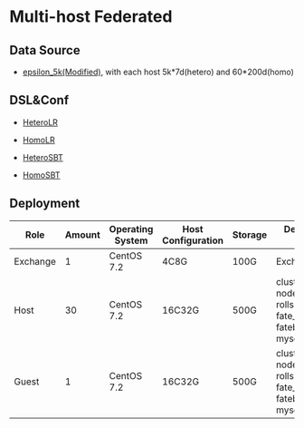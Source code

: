 # Multi-host Federated

## Data Source
   * [epsilon_5k(Modified)](https://github.com/FederatedAI/FATE/blob/master/examples/data/epsilon_5k_hetero_guest.csv), with each host 5k\*7d(hetero) and 60*200d(homo)

## DSL&Conf
   * [HeteroLR](./dsl/hetero_logistic_regression/hetero_lr_multi_host_conf.json)

   * [HomoLR](./dsl/homo_logistic_regression/homo_lr_multi_host_conf.json)

   * [HeteroSBT](./dsl/hetero_secureboost/secureboost_train_multi_conf.json)

   * [HomoSBT](./dsl/homo_secureboost/secureboost_train_multi_conf.json)


## Deployment


| Role     | Amount | Operating System    | Host Configuration | Storage     | Deployment Module |
| -------- | ------ | ------------------- | ------------------ | ------- | -------- |
| Exchange | 1 | CentOS 7.2          | 4C8G              | 100G    | Exchange |
| Host | 30 | CentOS 7.2          | 16C32G              | 500G    | clustermanager, nodemanger, rollsite, fate_flow, fateboard, mysql |
| Guest | 1 | CentOS 7.2           | 16C32G              | 500G    | clustermanager, nodemanger, rollsite, fate_flow, fateboard, mysql |